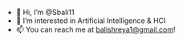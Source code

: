 - 👋 Hi, I’m @Sbali11
- 👀 I’m interested in Artificial Intelligence & HCI 
- 📫 You can reach me at balishreya1@gmail.com!
